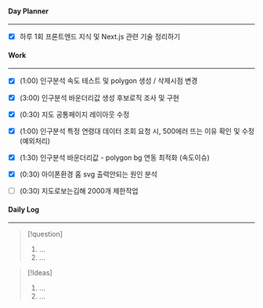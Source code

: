 
#### Day Planner
---
- [x] 하루 1회 프론트엔드 지식 및 Next.js 관련 기술 정리하기


#### Work
---
- [x] (1:00) 인구분석 속도 테스트 및 polygon 생성 / 삭제시점 변경
- [x] (3:00) 인구분석 바운더리값 생성 후보로직 조사 및 구현
- [x] (0:30) 지도 공통페이지 레이아웃 수정
- [x] (1:00) 인구분석 특정 연령대 데이터 조회 요청 시, 500에러 뜨는 이유 확인 및 수정 (예외처리) 
- [x] (1:30) 인구분석 바운더리값 - polygon bg 연동 최적화 (속도이슈)
- [x] (0:30) 아이폰환경 홈 svg 출력안되는 원인 분석

- [ ] (0:30) 지도로보는김해 2000개 제한작업 

 

#### Daily Log
---
> [!question]
> 1. ...
> 2. ...

> [!Ideas]
> 1. ...
> 2. ...



